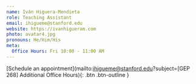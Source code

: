 ```yaml
---
name: Iván Higuera-Mendieta
role: Teaching Assistant
email: ihigueme@stanford.edu
website: https://ivanhigueram.com
photo: avatar4.jpg
pronouns: He/Him/His
meta:
  Office Hours: Fri 10:00 - 11:00 AM 
---
```


[Schedule an appointment](mailto:ihigueme@stanford.edu?subject=[GEP 268] Additional Office Hours){: .btn .btn-outline }
